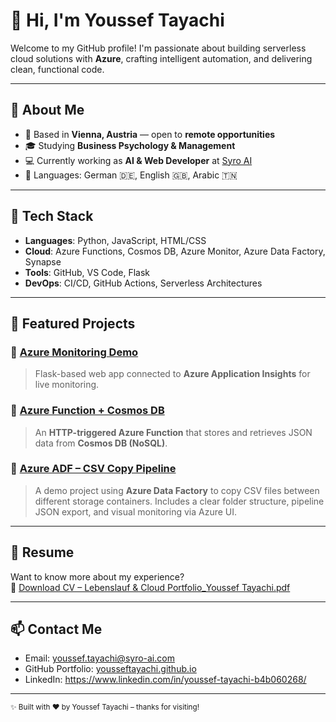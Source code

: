 # 👋 Hi, I'm Youssef Tayachi

Welcome to my GitHub profile! I'm passionate about building serverless cloud solutions with **Azure**, crafting intelligent automation, and delivering clean, functional code.

---

## 💼 About Me

- 📍 Based in **Vienna, Austria** — open to **remote opportunities**
- 🎓 Studying **Business Psychology & Management**  
- 💻 Currently working as **AI & Web Developer** at [Syro AI](https://syro-ai.com)  
- 💬 Languages: German 🇩🇪, English 🇬🇧, Arabic 🇹🇳

---

## 🚀 Tech Stack

- **Languages**: Python, JavaScript, HTML/CSS  
- **Cloud**: Azure Functions, Cosmos DB, Azure Monitor, Azure Data Factory, Synapse  
- **Tools**: GitHub, VS Code, Flask  
- **DevOps**: CI/CD, GitHub Actions, Serverless Architectures

---

## 📂 Featured Projects

### 🔹 [Azure Monitoring Demo](https://github.com/YoussefTayachi/azure-monitoring-demo)
> Flask-based web app connected to **Azure Application Insights** for live monitoring.

### 🔹 [Azure Function + Cosmos DB](https://github.com/YoussefTayachi/azure-function-cosmosdb)
> An **HTTP-triggered Azure Function** that stores and retrieves JSON data from **Cosmos DB (NoSQL)**.

### 🔷 [**Azure ADF – CSV Copy Pipeline**](https://github.com/YoussefTayachi/azure-adf-csv-copy)
> A demo project using **Azure Data Factory** to copy CSV files between different storage containers. Includes a clear folder structure, pipeline JSON export, and visual monitoring via Azure UI.

---

## 📄 Resume

Want to know more about my experience?  
📎 [Download CV – Lebenslauf & Cloud Portfolio_Youssef Tayachi.pdf](Lebenslauf%20%26%20Cloud%20Portfolio_Youssef%20Tayachi.pdf)


---

## 📫 Contact Me

- Email: [youssef.tayachi@syro-ai.com](mailto:youssef.tayachi@syro-ai.com)  
- GitHub Portfolio: [yousseftayachi.github.io](https://yousseftayachi.github.io)  
- LinkedIn: https://www.linkedin.com/in/youssef-tayachi-b4b060268/

---

<sub>✨ Built with ❤️ by Youssef Tayachi – thanks for visiting!</sub>
